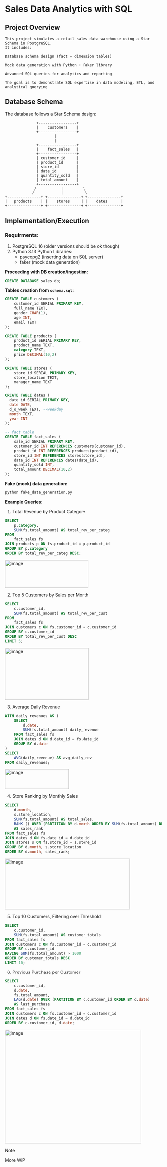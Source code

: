 # **Sales Data Analytics with SQL**
## Project Overview
```
This project simulates a retail sales data warehouse using a Star Schema in PostgreSQL.
It includes:

Database schema design (fact + dimension tables)

Mock data generation with Python + Faker library

Advanced SQL queries for analytics and reporting

The goal is to demonstrate SQL expertise in data modeling, ETL, and analytical querying
```

## Database Schema
The database follows a Star Schema design:
```
              +-----------------+
              |    customers    |
              +-----------------+
                      |
                      |
              +-----------------+
              |    fact_sales   |
              +-----------------+
              | customer_id     |
              | product_id      |
              | store_id        |
              | date_id         |
              | quantity_sold   |
              | total_amount    |
              +-----------------+
             /           |         \
            /            |          \
+---------------+ +---------------+ +---------------+
|   products    | |    stores     | |    dates      |
+---------------+ +---------------+ +---------------+
```
## Implementation/Execution
### Requirments:
1. PostgreSQL 16 (older versions should be ok though)
2. Python 3.13
  Python Libraries:
    - psycopg2 (inserting data on SQL server)
    - faker (mock data generation)

**Proceeding with DB creation/ingestion:**
```sql
CREATE DATABASE sales_db;
```

**Tables creation from `schema.sql`:**
```sql
CREATE TABLE customers (
    customer_id SERIAL PRIMARY KEY,
    full_name TEXT,
    gender CHAR(1),
    age INT,
    email TEXT
);

CREATE TABLE products (
    product_id SERIAL PRIMARY KEY,
    product_name TEXT,
    category TEXT,
    price DECIMAL(10,2)
);

CREATE TABLE stores (
    store_id SERIAL PRIMARY KEY,
    store_location TEXT,
    manager_name TEXT
);

CREATE TABLE dates (
  date_id SERIAL PRIMARY KEY,
  date DATE,
  d_o_week TEXT, --weekday
  month TEXT,
  year INT
);

-- fact table
CREATE TABLE fact_sales (
    sale_id SERIAL PRIMARY KEY,
    customer_id INT REFERENCES customers(customer_id),
    product_id INT REFERENCES products(product_id),
    store_id INT REFERENCES stores(store_id),
    date_id INT REFERENCES dates(date_id),
    quantity_sold INT,
    total_amount DECIMAL(10,2)
);
```

**Fake (mock) data generation:**
```bash
python fake_data_generation.py
```

**Example Queries:**
1. Total Revenue by Product Category
```sql
SELECT
    p.category,
    SUM(fs.total_amount) AS total_rev_per_categ
FROM
    fact_sales fs
JOIN products p ON fs.product_id = p.product_id
GROUP BY p.category
ORDER BY total_rev_per_categ DESC;
```
<img width="268" height="90" alt="image" src="https://github.com/user-attachments/assets/fed5358a-4b80-4c86-b7c3-d2671871d54a" />

2. Top 5 Customers by Sales per Month
```sql
SELECT
    c.customer_id,
    SUM(fs.total_amount) AS total_rev_per_cust
FROM
    fact_sales fs
JOIN customers c ON fs.customer_id = c.customer_id
GROUP BY c.customer_id
ORDER BY total_rev_per_cust DESC
LIMIT 5;
```
<img width="269" height="167" alt="image" src="https://github.com/user-attachments/assets/68251910-7dc6-4e89-bc98-22f0e1d6bbad" />

3. Average Daily Revenue
```sql
WITH daily_revenues AS (
    SELECT
        d.date,
        SUM(fs.total_amount) daily_revenue
    FROM fact_sales fs
    JOIN dates d ON d.date_id = fs.date_id
    GROUP BY d.date
)
SELECT
    AVG(daily_revenue) AS avg_daily_rev
FROM daily_revenues;
```
<img width="204" height="65" alt="image" src="https://github.com/user-attachments/assets/e3880bdd-4247-40f8-a5d0-70d79a953312" />

4. Store Ranking by Monthly Sales
```sql
SELECT
    d.month,
    s.store_location,
    SUM(fs.total_amount) AS total_sales,
    RANK () OVER (PARTITION BY d.month ORDER BY SUM(fs.total_amount) DESC)
    AS sales_rank
FROM fact_sales fs
JOIN dates d ON fs.date_id = d.date_id
JOIN stores s ON fs.store_id = s.store_id
GROUP BY d.month, s.store_location
ORDER BY d.month, sales_rank;
```
<img width="401" height="164" alt="image" src="https://github.com/user-attachments/assets/64826a03-7e92-4f52-9985-7e8ff454effb" />

5. Top 10 Customers, Filtering over Threshold
```sql
SELECT
    c.customer_id,
    SUM(fs.total_amount) AS customer_totals
FROM fact_sales fs
JOIN customers c ON fs.customer_id = c.customer_id
GROUP BY c.customer_id
HAVING SUM(fs.total_amount) > 1000
ORDER BY customer_totals DESC
LIMIT 10;
```

6. Previous Purchase per Customer
```sql
SELECT
    c.customer_id,
    d.date,
    fs.total_amount,
    LAG(d.date) OVER (PARTITION BY c.customer_id ORDER BY d.date)
    AS last_purchase
FROM fact_sales fs
JOIN customers c ON fs.customer_id = c.customer_id
JOIN dates d ON fs.date_id = d.date_id
ORDER BY c.customer_id, d.date;
```
<img width="437" height="365" alt="image" src="https://github.com/user-attachments/assets/6db2541c-4c91-447a-807e-5b6d9971b3ac" />

> [!NOTE]
> More WiP
